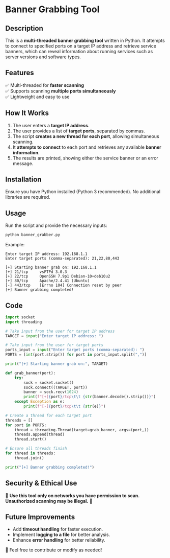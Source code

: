 # Banner Grabbing Tool

## Description
This is a **multi-threaded banner grabbing tool** written in Python. It attempts to connect to specified ports on a target IP address and retrieve service banners, which can reveal information about running services such as server versions and software types.

## Features
✅ Multi-threaded for **faster scanning**  
✅ Supports scanning **multiple ports simultaneously**  
✅ Lightweight and easy to use  

## How It Works
1. The user enters a **target IP address**.
2. The user provides a list of **target ports**, separated by commas.
3. The script **creates a new thread for each port**, allowing simultaneous scanning.
4. It **attempts to connect** to each port and retrieves any available **banner information**.
5. The results are printed, showing either the service banner or an error message.

## Installation
Ensure you have Python installed (Python 3 recommended). No additional libraries are required.

## Usage
Run the script and provide the necessary inputs:

```sh
python banner_grabber.py
```

Example:
```
Enter target IP address: 192.168.1.1
Enter target ports (comma-separated): 21,22,80,443

[+] Starting banner grab on: 192.168.1.1
[+] 21/tcp     vsFTPd 3.0.3
[+] 22/tcp     OpenSSH 7.9p1 Debian-10+deb10u2
[+] 80/tcp     Apache/2.4.41 (Ubuntu)
[-] 443/tcp    [Errno 104] Connection reset by peer
[+] Banner grabbing completed!
```

## Code
```python
import socket
import threading

# Take input from the user for target IP address
TARGET = input("Enter target IP address: ")

# Take input from the user for target ports
ports_input = input("Enter target ports (comma-separated): ")
PORTS = [int(port.strip()) for port in ports_input.split(",")]

print("[+] Starting banner grab on:", TARGET)

def grab_banner(port):
    try:
        sock = socket.socket()
        sock.connect((TARGET, port))
        banner = sock.recv(1024)
        print(f"[+]{port}/tcp\t\t {str(banner.decode().strip())}")
    except Exception as e:
        print(f"[-]{port}/tcp\t\t {str(e)}")

# Create a thread for each target port
threads = []
for port in PORTS:
    thread = threading.Thread(target=grab_banner, args=(port,))
    threads.append(thread)
    thread.start()

# Ensure all threads finish
for thread in threads:
    thread.join()

print("[+] Banner grabbing completed!")
```

## Security & Ethical Use
🔴 **Use this tool only on networks you have permission to scan. Unauthorized scanning may be illegal.** 🔴

## Future Improvements
- Add **timeout handling** for faster execution.
- Implement **logging to a file** for better analysis.
- Enhance **error handling** for better reliability.

🚀 Feel free to contribute or modify as needed!


